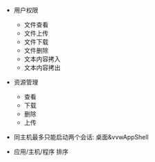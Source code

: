 * 用户权限
  * 文件查看
  * 文件上传
  * 文件下载
  * 文件删除
  * 文本内容拷入
  * 文本内容拷出
  
  
* 资源管理
  * 查看
  * 下载
  * 删除
  * 上传
  
* 同主机最多只能启动两个会话: 桌面&vvwAppShell

* 应用/主机/程序 排序